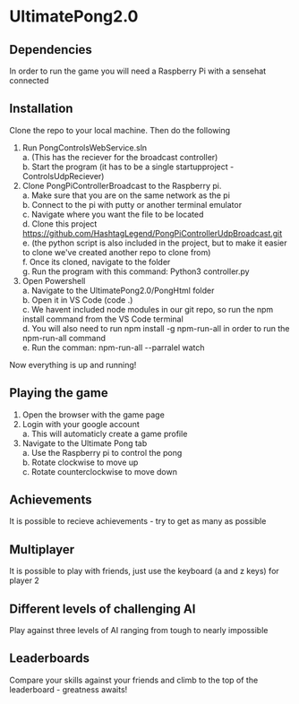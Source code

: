 # UltimatePong2.0

## Dependencies

In order to run the game you will need a Raspberry Pi with a sensehat connected

## Installation

Clone the repo to your local machine. Then do the following
  1. Run PongControlsWebService.sln <br>
    a. (This has the reciever for the broadcast controller)<br>
    b. Start the program (it has to be a single startupproject - ControlsUdpReciever)
  2. Clone PongPiControllerBroadcast to the Raspberry pi.<br>
    a. Make sure that you are on the same network as the pi<br>
    b. Connect to the pi with putty or another terminal emulator<br>
    c. Navigate where you want the file to be located<br>
    d. Clone this project https://github.com/HashtagLegend/PongPiControllerUdpBroadcast.git<br>
    e. (the python script is also included in the project, but to make it easier to clone we've created another repo to clone from)<br>
    f. Once its cloned, navigate to the folder<br>
    g. Run the program with this command: Python3 controller.py  <br>
  3. Open Powershell<br>
    a. Navigate to the UltimatePong2.0/PongHtml folder<br>
    b. Open it in VS Code (code .)<br>
    c. We havent included node modules in our git repo, so run the npm install command from the VS Code terminal<br>
    d. You will also need to run npm install -g npm-run-all in order to run the npm-run-all command <br>
    e. Run the comman: npm-run-all --parralel watch<br>
  
  Now everything is up and running!
  
  ## Playing the game
  
  1. Open the browser with the game page
  2. Login with your google account<br>
    a. This will automaticly create a game profile
  3. Navigate to the Ultimate Pong tab<br>
    a. Use the Raspberry pi to control the pong<br>
    b. Rotate clockwise to move up<br>
    c. Rotate counterclockwise to move down
    
  ## Achievements
  
  It is possible to recieve achievements - try to get as many as possible
  
  ## Multiplayer
  
  It is possible to play with friends, just use the keyboard (a and z keys) for player 2
  
  ## Different levels of challenging AI
  
  Play against three levels of AI ranging from tough to nearly impossible
  
  ## Leaderboards
  
  Compare your skills against your friends and climb to the top of the leaderboard - greatness awaits!
  
